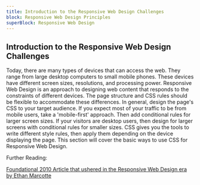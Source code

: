 ```yaml
---
title: Introduction to the Responsive Web Design Challenges
block: Responsive Web Design Principles
superBlock: Responsive Web Design
---
```

## Introduction to the Responsive Web Design Challenges

Today, there are many types of devices that can access the web. They range from large desktop computers to small mobile phones. These devices have different screen sizes, resolutions, and processing power.
Responsive Web Design is an approach to designing web content that responds to the constraints of different devices. The page structure and CSS rules should be flexible to accommodate these differences.
In general, design the page's CSS to your target audience. If you expect most of your traffic to be from mobile users, take a 'mobile-first' approach. Then add conditional rules for larger screen sizes. If your visitors are desktop users, then design for larger screens with conditional rules for smaller sizes.
CSS gives you the tools to write different style rules, then apply them depending on the device displaying the page. This section will cover the basic ways to use CSS for Responsive Web Design.

Further Reading:

[Foundational 2010 Article that ushered in the Responsive Web Design era by Ethan Marcotte](https://alistapart.com/article/responsive-web-design)
